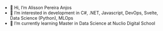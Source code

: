 - 👋 Hi, I’m Alisson Pereira Anjos
- 👀 I’m interested in development in C#, .NET, Javascript, DevOps, Svelte, Data Science (Python), MLOps
- 🌱 I’m currently learning Master in Data Science at Nuclio Digital School

<!---
alissonds/alissonds is a ✨ special ✨ repository because its `README.md` (this file) appears on your GitHub profile.
You can click the Preview link to take a look at your changes.
--->
